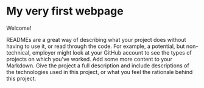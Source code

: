 # My very first webpage

Welcome!

READMEs are a great way of describing what your project does without having to use it, or read through the code. For example, a potential, but non-technical, employer might look at your GitHub account to see the types of projects on which you've worked. Add some more content to your Markdown. Give the project a full description and include descriptions of the technologies used in this project, or what you feel the rationale behind this project.